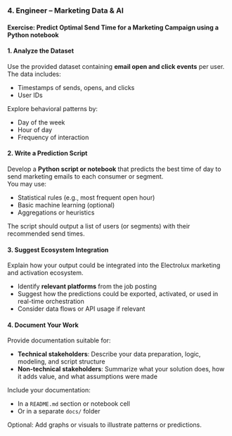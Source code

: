 ### 4. Engineer – Marketing Data & AI  
#### Exercise: Predict Optimal Send Time for a Marketing Campaign using a Python notebook

#### 1. Analyze the Dataset  
Use the provided dataset containing **email open and click events** per user. The data includes:
- Timestamps of sends, opens, and clicks  
- User IDs 

Explore behavioral patterns by:
- Day of the week  
- Hour of day  
- Frequency of interaction

#### 2. Write a Prediction Script  
Develop a **Python script or notebook** that predicts the best time of day to send marketing emails to each consumer or segment.  
You may use:
- Statistical rules (e.g., most frequent open hour)
- Basic machine learning (optional)
- Aggregations or heuristics

The script should output a list of users (or segments) with their recommended send times.

#### 3. Suggest Ecosystem Integration  
Explain how your output could be integrated into the Electrolux marketing and activation ecosystem.  
- Identify **relevant platforms** from the job posting
- Suggest how the predictions could be exported, activated, or used in real-time orchestration  
- Consider data flows or API usage if relevant

#### 4. Document Your Work  
Provide documentation suitable for:
- **Technical stakeholders**: Describe your data preparation, logic, modeling, and script structure  
- **Non-technical stakeholders**: Summarize what your solution does, how it adds value, and what assumptions were made

Include your documentation:
- In a `README.md` section or notebook cell  
- Or in a separate `docs/` folder

Optional: Add graphs or visuals to illustrate patterns or predictions.
